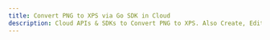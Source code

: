 ---title: Convert PNG to XPS via Go SDK in Clouddescription: Cloud APIs & SDKs to Convert PNG to XPS. Also Create, Edit & Render Microsoft Word & OpenOffice documents in the Cloud.---